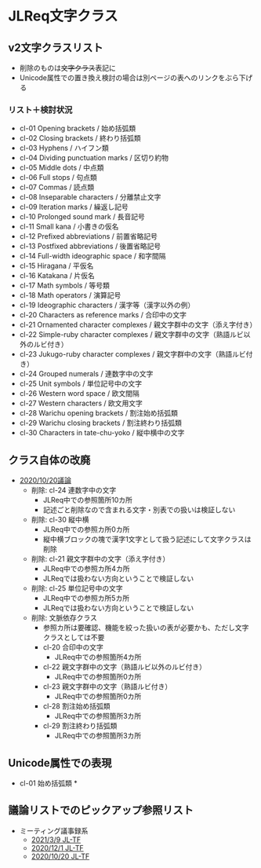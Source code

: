 # JLReq文字クラス

## v2文字クラスリスト

* 削除のものは<del>文字クラス</del>表記に
* Unicode属性での置き換え検討の場合は別ページの表へのリンクをぶら下げる

### リスト＋検討状況

* cl-01 Opening brackets / 始め括弧類
* cl-02 Closing brackets / 終わり括弧類
* cl-03 Hyphens / ハイフン類
* cl-04 Dividing punctuation marks / 区切り約物
* cl-05 Middle dots / 中点類
* cl-06 Full stops / 句点類
* cl-07 Commas / 読点類
* cl-08 Inseparable characters / 分離禁止文字
* cl-09 Iteration marks / 繰返し記号
* cl-10 Prolonged sound mark / 長音記号
* cl-11 Small kana / 小書きの仮名
* cl-12 Prefixed abbreviations / 前置省略記号
* cl-13 Postfixed abbreviations / 後置省略記号
* cl-14 Full-width ideographic space / 和字間隔
* cl-15 Hiragana / 平仮名
* cl-16 Katakana / 片仮名
* cl-17 Math symbols / 等号類
* cl-18 Math operators / 演算記号
* cl-19 Ideographic characters / 漢字等（漢字以外の例）
* cl-20 Characters as reference marks / 合印中の文字
* cl-21 Ornamented character complexes / 親文字群中の文字（添え字付き）
* cl-22 Simple-ruby character complexes / 親文字群中の文字（熟語ルビ以外のルビ付き）
* cl-23 Jukugo-ruby character complexes / 親文字群中の文字（熟語ルビ付き）
* cl-24 Grouped numerals / 連数字中の文字
* cl-25 Unit symbols / 単位記号中の文字
* cl-26 Western word space / 欧文間隔
* cl-27 Western characters / 欧文用文字
* cl-28 Warichu opening brackets / 割注始め括弧類
* cl-29 Warichu closing brackets / 割注終わり括弧類
* cl-30 Characters in tate-chu-yoko / 縦中横中の文字


## クラス自体の改廃

* [2020/10/20議論](https://lists.w3.org/Archives/Public/public-i18n-japanese/2020OctDec/0046.html)
  * 削除: cl-24 連数字中の文字
    * JLReq中での参照箇所10カ所
    * 記述ごと削除なので含まれる文字・別表での扱いは検証しない
  * 削除: cl-30 縦中横
    * JLReq中での参照カ所0カ所
    * 縦中横ブロックの塊で漢字1文字として扱う記述にして文字クラスは削除
  * 削除: cl-21 親文字群中の文字（添え字付き）
    * JLReq中での参照カ所4カ所
    * JLReqでは扱わない方向ということで検証しない
  * 削除: cl-25 単位記号中の文字
    * JLReq中での参照カ所5カ所
    * JLReqでは扱わない方向ということで検証しない
  * 削除: 文脈依存クラス
    * 参照カ所は要確認、機能を絞った扱いの表が必要かも、ただし文字クラスとしては不要
    * cl-20 合印中の文字
      * JLReq中での参照箇所4カ所
    * cl-22 親文字群中の文字（熟語ルビ以外のルビ付き）
      * JLReq中での参照箇所0カ所
    * cl-23 親文字群中の文字（熟語ルビ付き）
      * JLReq中での参照箇所0カ所
    * cl-28 割注始め括弧類
      * JLReq中での参照箇所3カ所
    * cl-29 割注終わり括弧類
      * JLReq中での参照箇所3カ所



## Unicode属性での表現

* cl-01 始め括弧類
  * 



## 議論リストでのピックアップ参照リスト

* ミーティング議事録系
  * [2021/3/9 JL-TF](https://lists.w3.org/Archives/Public/public-i18n-japanese/2021JanMar/0050.html)
  * [2020/12/1 JL-TF](https://lists.w3.org/Archives/Public/public-jlreq-admin/2020OctDec/0009.html)
  * [2020/10/20 JL-TF](https://lists.w3.org/Archives/Public/public-i18n-japanese/2020OctDec/0046.html)
